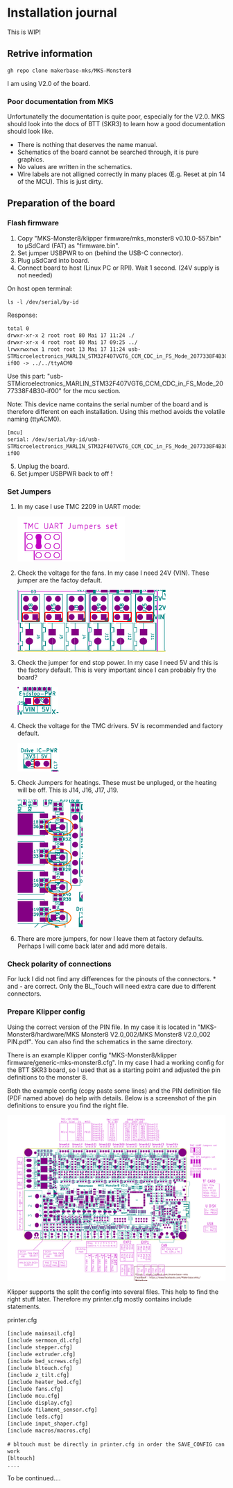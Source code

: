 # Installation journal
This is WIP!

## Retrive information
```
gh repo clone makerbase-mks/MKS-Monster8
```
I am using V2.0 of the board. 

### Poor documentation from MKS
Unfortunatelly the documentation is quite poor, especially for the V2.0.
MKS should look into the docs of BTT (SKR3) to learn how a good documentation should look like.

- There is nothing that deserves the name manual.
- Schematics of the board cannot be searched through, it is pure graphics.
- No values are written in the schematics.
- Wire labels are not alligned correctly in many places (E.g. Reset at pin 14 of the MCU). This is just dirty.

## Preparation of the board

### Flash firmware
1. Copy "MKS-Monster8/klipper firmware/mks_monster8 v0.10.0-557.bin" to µSdCard (FAT) as "firmware.bin".
2. Set jumper USBPWR to on (behind the USB-C connector).
3. Plug µSdCard into board.
4. Connect board to host (Linux PC or RPI). Wait 1 second. (24V supply is not needed)

On host open terminal:
```
ls -l /dev/serial/by-id
```
Response:
```
total 0
drwxr-xr-x 2 root root 80 Mai 17 11:24 ./
drwxr-xr-x 4 root root 80 Mai 17 09:25 ../
lrwxrwxrwx 1 root root 13 Mai 17 11:24 usb-STMicroelectronics_MARLIN_STM32F407VGT6_CCM_CDC_in_FS_Mode_2077338F4B30-if00 -> ../../ttyACM0
```

Use this part: "usb-STMicroelectronics_MARLIN_STM32F407VGT6_CCM_CDC_in_FS_Mode_2077338F4B30-if00"
for the mcu section.

Note: This device name contains the serial number of the board and is therefore different on each installation. Using this method avoids the volatile naming (ttyACM0).

```
[mcu]
serial: /dev/serial/by-id/usb-STMicroelectronics_MARLIN_STM32F407VGT6_CCM_CDC_in_FS_Mode_2077338F4B30-if00
```

5. Unplug the board.
6. Set jumper USBPWR back to off !

### Set Jumpers

1. In my case I use TMC 2209 in UART mode:

   <img src="assets/TMC-Jumper.png"> 

2. Check the voltage for the fans. In my case I need 24V (VIN). These jumper are the factoy default.

   <img src="assets/FanJumper.png">

3. Check the jumper for end stop power. In my case I need 5V and this is the factory default.
	This is very important since I can probably fry the board?

   <img src="assets/EndStopPwr.png">

4. Check the voltage for the TMC drivers. 5V is recommended and factory default.

   <img src="assets/TMC_Voltage.png">

5. Check Jumpers for heatings. These must be unpluged, or the heating will be off.
   This is J14, J16, J17, J19.

   <img src="assets/HeatingJumpers.png">


6. There are more jumpers, for now I leave them at factory defaults. Perhaps I will come back later and add more details.

### Check polarity of connections
For luck I did not find any differences for the pinouts of the connectors. * and - are correct.
Only the BL_Touch will need extra care due to different connectors.

### Prepare Klipper config

Using the correct version of the PIN file. In my case it is located in "MKS-Monster8/hardware/MKS Monster8 V2.0_002/MKS Monster8 V2.0_002 PIN.pdf". You can also find the schematics in the same directory.

There is an example Klipper config "MKS-Monster8/klipper firmware/generic-mks-monster8.cfg".
In my case I had a working config for the BTT SKR3 board, so I used that as a starting point and adjusted the pin definitions to the monster 8.

Both the example config (copy paste some lines) and the PIN definition file (PDF named above) do help with details. Below is a screenshot of the pin definitions to ensure you find the right file.

   <img src="assets/PinDefinitions.png">

Klipper supports the split the config into several files. This help to find the right stuff later. Therefore my printer.cfg mostly contains include statements.

printer.cfg
```
[include mainsail.cfg]
[include sermoon_d1.cfg]
[include stepper.cfg]
[include extruder.cfg]
[include bed_screws.cfg]
[include bltouch.cfg]
[include z_tilt.cfg]
[include heater_bed.cfg]
[include fans.cfg]
[include mcu.cfg]
[include display.cfg]
[include filament_sensor.cfg]
[include leds.cfg]
[include input_shaper.cfg]
[include macros/macros.cfg]

# bltouch must be directly in printer.cfg in order the SAVE_CONFIG can work
[bltouch]
....

```



To be continued....
